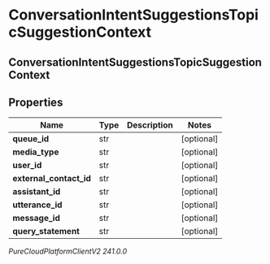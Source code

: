 # ConversationIntentSuggestionsTopicSuggestionContext

## ConversationIntentSuggestionsTopicSuggestionContext

## Properties

|Name | Type | Description | Notes|
|------------ | ------------- | ------------- | -------------|
| **queue_id** | str |  | [optional] |
| **media_type** | str |  | [optional] |
| **user_id** | str |  | [optional] |
| **external_contact_id** | str |  | [optional] |
| **assistant_id** | str |  | [optional] |
| **utterance_id** | str |  | [optional] |
| **message_id** | str |  | [optional] |
| **query_statement** | str |  | [optional] |



_PureCloudPlatformClientV2 241.0.0_
